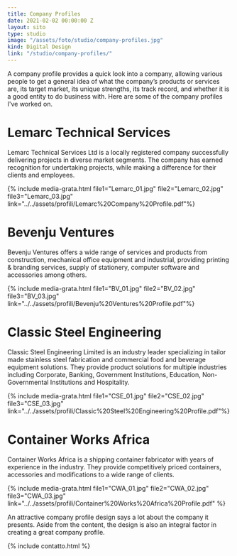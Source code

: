 ```yaml
---
title: Company Profiles
date: 2021-02-02 00:00:00 Z
layout: sito
type: studio
image: "/assets/foto/studio/company-profiles.jpg"
kind: Digital Design
link: "/studio/company-profiles/"
---
```

A company profile provides a quick look into a company, allowing various people to get a general idea of what the company’s products or services are, its target market, its unique strengths, its track record, and whether it is a good entity to do business with. Here are some of the company profiles I've worked on.

# Lemarc Technical Services
Lemarc Technical Services Ltd is a locally registered company successfully delivering projects in diverse market segments. The company has earned recognition for undertaking projects, while making a difference for their clients and employees.

{% include media-grata.html file1="Lemarc_01.jpg" file2="Lemarc_02.jpg" file3="Lemarc_03.jpg" link="../../assets/profili/Lemarc%20Company%20Profile.pdf"%}

# Bevenju Ventures
Bevenju Ventures offers a wide range of services and products from construction, mechanical office equipment and industrial, providing printing & branding services, supply of stationery, computer software and accessories among others.

{% include media-grata.html file1="BV_01.jpg" file2="BV_02.jpg" file3="BV_03.jpg" link="../../assets/profili/Bevenju%20Ventures%20Profile.pdf"%}

# Classic Steel Engineering
Classic Steel Engineering Limited is an industry leader specializing in tailor made stainless steel fabrication and commercial food and beverage equipment solutions. They provide product solutions for multiple industries including Corporate, Banking, Government Institutions, Education, Non-Governmental Institutions and Hospitality.

{% include media-grata.html file1="CSE_01.jpg" file2="CSE_02.jpg" file3="CSE_03.jpg" link="../../assets/profili/Classic%20Steel%20Engineering%20Profile.pdf"%}

# Container Works Africa
Container Works Africa is a shipping container fabricator with years of experience in the industry. They provide competitively priced containers, accessories and modifications to a wide range of clients.

{% include media-grata.html file1="CWA_01.jpg" file2="CWA_02.jpg" file3="CWA_03.jpg" link="../../assets/profili/Container%20Works%20Africa%20Profile.pdf" %}

An attractive company profile design says a lot about the company it presents. Aside from the content, the design is also an integral factor in creating a great company profile.

{% include contatto.html %}